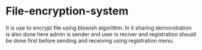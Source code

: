 # File-encryption-system
It is use to encrypt file using blowish algorithm. In it sharing demonstration is also done here admin is sender and user is reciver and registration should be done first before sending and receiving using registration menu.
